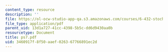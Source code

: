 ```yaml
---
content_type: resource
description: ''
file: https://ol-ocw-studio-app-qa.s3.amazonaws.com/courses/6-432-stochastic-processes-detection-and-estimation-spring-2004/3460917f8f50aaef026367766891ec2d_ps7.pdf
file_type: application/pdf
parent_uid: 13d1a727-41cc-4398-5b5c-dd6d9430aa0b
resourcetype: Document
title: ps7.pdf
uid: 3460917f-8f50-aaef-0263-67766891ec2d
---
```

